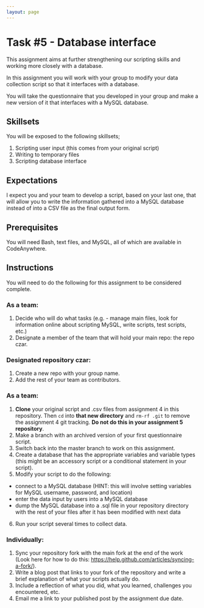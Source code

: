 ```yaml
---
layout: page
---
```


# Task #5 - Database interface

This assignment aims at further strengthening our scripting skills and working more closely with a database.

In this assignment you will work with your group to modify your data collection script so that it interfaces with a database. 

You will take the questionnaire that you developed in your group and make a new version of it that interfaces with a MySQL database. 

## Skillsets

You will be exposed to the following skillsets;

1. Scripting user input (this comes from your original script)
2. Writing to temporary files
3. Scripting database interface

## Expectations

I expect you and your team to develop a script, based on your last one, that will allow you to write the information gathered into a MySQL database instead of into a CSV file as the final output form. 

## Prerequisites
You will need Bash, text files, and MySQL, all of which are available in CodeAnywhere.

## Instructions

You will need to do the following for this assignment to be considered complete. 

### As a team:

1. Decide who will do what tasks (e.g. - manage main files, look for information online about scripting MySQL, write scripts, test scripts, etc.)
2. Designate a member of the team that will hold your main repo: the repo czar.

### Designated repository czar:
 
1. Create a new repo with your group name.
2. Add the rest of your team as contributors.

### As a team:

1. **Clone** your original script and .csv files from assignment 4 in this repository. Then `cd` into **that new directory** and `rm-rf .git` to remove the assignment 4 git tracking.  **Do not do this in your assignment 5 repository**.
2. Make a branch with an archived version of your first questionnaire script.
3. Switch back into the master branch to work on this assignment.
4. Create a database that has the appropriate variables and variable types (this might be an accessory script or a conditional statement in your script).
5. Modify your script to do the following:
  - connect to a MySQL database (HINT: this will involve setting variables for MySQL username, password, and location)
  - enter the data input by users into a MySQL database 
  - dump the MySQL database into a .sql file in your repository directory with the rest of your files after it has been modified with next data
6. Run your script several times to collect data.

### Individually:

1. Sync your repository fork with the main fork at the end of the work (Look here for how to do this: <https://help.github.com/articles/syncing-a-fork/>).
2. Write a blog post that links to your fork of the repository and write a brief explanation of what your scripts actually do. 
3. Include a reflection of what you did, what you learned, challenges you encountered, etc.
4. Email me a link to your published post by the assignment due date.

